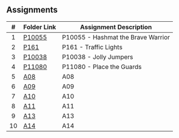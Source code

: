##  Assignments

|   #   | Folder Link | Assignment Description |
| :---: | ----------- | ---------------------- |
|   1    |    [P10055](https://github.com/ShaunJPartridge/4883-PT-Partridge/tree/main/Assignments/P10055)         | P10055 - Hashmat the Brave Warrior                       |
| 2 | [P161](https://github.com/ShaunJPartridge/4883-PT-Partridge/tree/main/Assignments/P161) | P161 - Traffic Lights
|3| [P10038](https://github.com/ShaunJPartridge/4883-PT-Partridge/tree/main/Assignments/P10038) | P10038 - Jolly Jumpers
|4|[P11080](https://github.com/ShaunJPartridge/4883-PT-Partridge/tree/main/Assignments/P11080) | P11080 - Place the Guards
|5|[A08](https://github.com/ShaunJPartridge/4883-PT-Partridge/tree/main/Assignments/A08) | A08
|6|[A09](https://github.com/ShaunJPartridge/4883-PT-Partridge/tree/main/Assignments/A09) | A09
|7|[A10](https://github.com/ShaunJPartridge/4883-PT-Partridge/tree/main/Assignments/A10) | A10
|8|[A11](https://github.com/ShaunJPartridge/4883-PT-Partridge/tree/main/Assignments/A11) | A11
|9|[A13](https://github.com/ShaunJPartridge/4883-PT-Partridge/tree/main/Assignments/A13) | A13
|10|[A14](https://github.com/ShaunJPartridge/4883-PT-Partridge/tree/main/Assignments/A14) | A14
